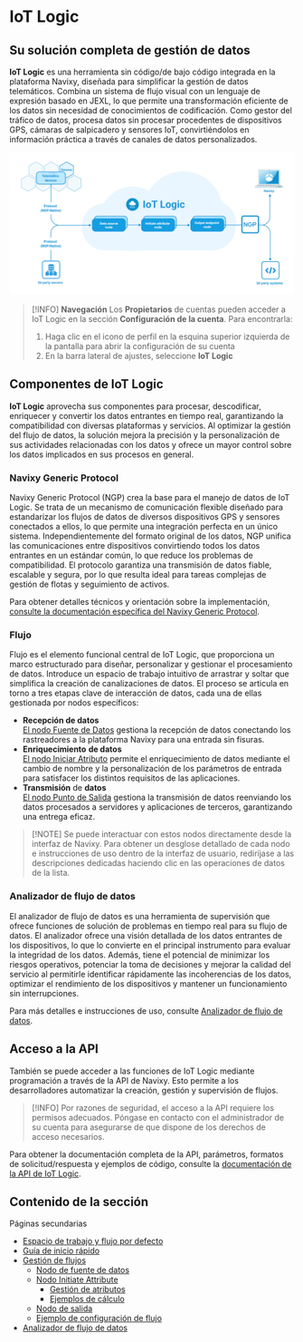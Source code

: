 # IoT Logic

## Su solución completa de gestión de datos

**IoT Logic** es una herramienta sin código/de bajo código integrada en la plataforma Navixy, diseñada para simplificar la gestión de datos telemáticos. Combina un sistema de flujo visual con un lenguaje de expresión basado en JEXL, lo que permite una transformación eficiente de los datos sin necesidad de conocimientos de codificación. Como gestor del tráfico de datos, procesa datos sin procesar procedentes de dispositivos GPS, cámaras de salpicadero y sensores IoT, convirtiéndolos en información práctica a través de canales de datos personalizados.

![](../attachments/IoT_Logic_schema.jpg)

> \[!INFO] **Navegación** Los **Propietarios** de cuentas pueden acceder a IoT Logic en la sección **Configuración de la cuenta**. Para encontrarla:
>
> 1. Haga clic en el icono de perfil en la esquina superior izquierda de la pantalla para abrir la configuración de su cuenta
> 2. En la barra lateral de ajustes, seleccione **IoT Logic**

## Componentes de IoT Logic

**IoT Logic** aprovecha sus componentes para procesar, descodificar, enriquecer y convertir los datos entrantes en tiempo real, garantizando la compatibilidad con diversas plataformas y servicios. Al optimizar la gestión del flujo de datos, la solución mejora la precisión y la personalización de sus actividades relacionadas con los datos y ofrece un mayor control sobre los datos implicados en sus procesos en general.

### Navixy Generic Protocol

Navixy Generic Protocol (NGP) crea la base para el manejo de datos de IoT Logic. Se trata de un mecanismo de comunicación flexible diseñado para estandarizar los flujos de datos de diversos dispositivos GPS y sensores conectados a ellos, lo que permite una integración perfecta en un único sistema. Independientemente del formato original de los datos, NGP unifica las comunicaciones entre dispositivos convirtiendo todos los datos entrantes en un estándar común, lo que reduce los problemas de compatibilidad. El protocolo garantiza una transmisión de datos fiable, escalable y segura, por lo que resulta ideal para tareas complejas de gestión de flotas y seguimiento de activos.

Para obtener detalles técnicos y orientación sobre la implementación, [consulte la documentación específica del Navixy Generic Protocol](https://squaregps.atlassian.net/wiki/spaces/NAV/pages/3107553589/Navixy+Generic+Protocol?atlOrigin=eyJpIjoiYWI4MGE3M2MxNjEyNDhlNGFlOWRlNmFjZDcyZDJkMzEiLCJwIjoiYyJ9).

### Flujo

Flujo es el elemento funcional central de IoT Logic, que proporciona un marco estructurado para diseñar, personalizar y gestionar el procesamiento de datos. Introduce un espacio de trabajo intuitivo de arrastrar y soltar que simplifica la creación de canalizaciones de datos. El proceso se articula en torno a tres etapas clave de interacción de datos, cada una de ellas gestionada por nodos específicos:

* **Recepción de datos**\
  [El nodo Fuente de Datos](https://squaregps.atlassian.net/wiki/spaces/UDOCES/pages/3232334220/El+nodo+Fuente+de+Datos?atlOrigin=eyJpIjoiZDdiMzVmMzFmMmNjNDVjN2FlNjVkOTU4Y2UwMjFmNzQiLCJwIjoiYyJ9) gestiona la recepción de datos conectando los rastreadores a la plataforma Navixy para una entrada sin fisuras.
* **Enriquecimiento** **de datos**\
  [El nodo Iniciar Atributo](https://squaregps.atlassian.net/wiki/spaces/UDOCES/pages/3232334272/El+nodo+Iniciar+Atributo?atlOrigin=eyJpIjoiNzhkMTk2ZWRjYWE1NDg3MGIwZTRlZWZiYjMyZTMzMGIiLCJwIjoiYyJ9) permite el enriquecimiento de datos mediante el cambio de nombre y la personalización de los parámetros de entrada para satisfacer los distintos requisitos de las aplicaciones.
* **Transmisión** de **datos**\
  [El nodo Punto de Salida](https://squaregps.atlassian.net/wiki/spaces/UDOCES/pages/3232334428/El+nodo+Punto+de+Salida?atlOrigin=eyJpIjoiMjQ3YjAyMDE4Mjc5NDVjMzg1NzQwNjI3ZmRkOWI4YWUiLCJwIjoiYyJ9) gestiona la transmisión de datos reenviando los datos procesados a servidores y aplicaciones de terceros, garantizando una entrega eficaz.

> \[!NOTE] Se puede interactuar con estos nodos directamente desde la interfaz de Navixy. Para obtener un desglose detallado de cada nodo e instrucciones de uso dentro de la interfaz de usuario, rediríjase a las descripciones dedicadas haciendo clic en las operaciones de datos de la lista.

### Analizador de flujo de datos

El analizador de flujo de datos es una herramienta de supervisión que ofrece funciones de solución de problemas en tiempo real para su flujo de datos. El analizador ofrece una visión detallada de los datos entrantes de los dispositivos, lo que lo convierte en el principal instrumento para evaluar la integridad de los datos. Además, tiene el potencial de minimizar los riesgos operativos, potenciar la toma de decisiones y mejorar la calidad del servicio al permitirle identificar rápidamente las incoherencias de los datos, optimizar el rendimiento de los dispositivos y mantener un funcionamiento sin interrupciones.

Para más detalles e instrucciones de uso, consulte [Analizador de flujo de datos](https://squaregps.atlassian.net/wiki/spaces/UDOCES/pages/3232334554/Analizador+de+flujo+de+datos?atlOrigin=eyJpIjoiODU4N2NiYzgwODY2NDZhZWJjZmFmYTcwZGU4NjA4MmMiLCJwIjoiYyJ9).

## Acceso a la API

También se puede acceder a las funciones de IoT Logic mediante programación a través de la API de Navixy. Esto permite a los desarrolladores automatizar la creación, gestión y supervisión de flujos.

> \[!INFO] Por razones de seguridad, el acceso a la API requiere los permisos adecuados. Póngase en contacto con el administrador de su cuenta para asegurarse de que dispone de los derechos de acceso necesarios.

Para obtener la documentación completa de la API, parámetros, formatos de solicitud/respuesta y ejemplos de código, consulte la [documentación de la API de IoT Logic](https://developers.navixy.com/docs/iot-logic-api).

## Contenido de la sección

Páginas secundarias

* [Espacio de trabajo y flujo por defecto](espacio-de-trabajo-y-flujo-por-defecto.md)
* [Guía de inicio rápido](gua-de-inicio-rpido.md)
* [Gestión de flujos](gestin-de-flujos/)
  * [Nodo de fuente de datos](gestin-de-flujos/el-nodo-fuente-de-datos.md)
  * [Nodo Initiate Attribute](gestin-de-flujos/el-nodo-iniciar-atributo/)
    * [Gestión de atributos](gestin-de-flujos/el-nodo-iniciar-atributo/gestin-de-atributos.md)
    * [Ejemplos de cálculo](gestin-de-flujos/el-nodo-iniciar-atributo/ejemplos-de-clculo.md)
  * [Nodo de salida](gestin-de-flujos/el-nodo-punto-de-salida.md)
  * [Ejemplo de configuración de flujo](gestin-de-flujos/ejemplo-de-configuracin-de-un-flujo.md)
* [Analizador de flujo de datos](analizador-de-flujo-de-datos.md)
